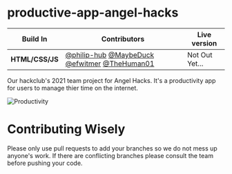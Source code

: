 # productive-app-angel-hacks
Build In | Contributors | Live version
--- | --- | ---
**HTML/CSS/JS** | [@philip-hub](https://github.com/philip-hub) [@MaybeDuck](https://github.com/MaybeDuck) [@efwitmer](https://github.com/efwitmer) [@TheHuman01](https://github.com/TheHuman01)| Not Out Yet...


Our hackclub's 2021 team project for Angel Hacks. It's a productivity app for users to manage thier time on the internet.

![Productivity](https://external-content.duckduckgo.com/iu/?u=http%3A%2F%2Fwww.boundbymarketing.com%2Fwp-content%2Fuploads%2F2017%2F06%2Fbound-by-marketing-increase-productivity.jpg&f=1&nofb=1)

# Contributing Wisely
Please only use pull requests to add your branches so we do not mess up anyone's work. If there are conflicting branches please consult the team before pushing your code.
